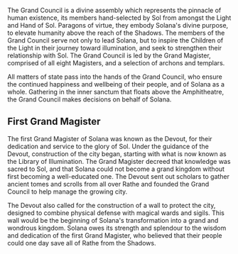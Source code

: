 The Grand Council is a divine assembly which represents the pinnacle of human existence, its members hand-selected by Sol from amongst the Light and Hand of Sol. Paragons of virtue, they embody Solana's divine purpose, to elevate humanity above the reach of the Shadows. The members of the Grand Council serve not only to lead Solana, but to inspire the Children of the Light in their journey toward illumination, and seek to strengthen their relationship with Sol. The Grand Council is led by the Grand Magister, comprised of all eight Magisters, and a selection of archons and templars.

All matters of state pass into the hands of the Grand Council, who ensure the continued happiness and wellbeing of their people, and of Solana as a whole. Gathering in the inner sanctum that floats above the Amphitheatre, the Grand Council makes decisions on behalf of Solana.

## First Grand Magister

The first Grand Magister of Solana was known as the Devout, for their dedication and service to the glory of Sol. Under the guidance of the Devout, construction of the city began, starting with what is now known as the Library of Illumination. The Grand Magister decreed that knowledge was sacred to Sol, and that Solana could not become a grand kingdom without first becoming a well-educated one. The Devout sent out scholars to gather ancient tomes and scrolls from all over Rathe and founded the Grand Council to help manage the growing city.

The Devout also called for the construction of a wall to protect the city, designed to combine physical defense with magical wards and sigils. This wall would be the beginning of Solana's transformation into a grand and wondrous kingdom. Solana owes its strength and splendour to the wisdom and dedication of the first Grand Magister, who believed that their people could one day save all of Rathe from the Shadows.
